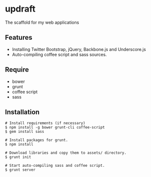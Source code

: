 updraft
===========

The scaffold for my web applications

## Features

* Installing Twitter Bootstrap, jQuery, Backbone.js and Underscore.js
* Auto-compiling coffee script and sass sources.

## Require

* bower
* grunt
* coffee script
* sass

## Installation

    # Install requirements (if necessary)
    $ npm install -g bower grunt-cli coffee-script
    $ gem install sass

    # Install packages for grunt.
    $ npm install

    # Download libraries and copy them to assets/ directory.
    $ grunt init

    # Start auto-compiling sass and coffee script.
    $ grunt server